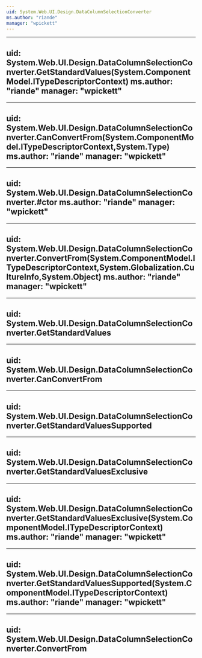```yaml
---
uid: System.Web.UI.Design.DataColumnSelectionConverter
ms.author: "riande"
manager: "wpickett"
---
```


---
uid: System.Web.UI.Design.DataColumnSelectionConverter.GetStandardValues(System.ComponentModel.ITypeDescriptorContext)
ms.author: "riande"
manager: "wpickett"
---

---
uid: System.Web.UI.Design.DataColumnSelectionConverter.CanConvertFrom(System.ComponentModel.ITypeDescriptorContext,System.Type)
ms.author: "riande"
manager: "wpickett"
---

---
uid: System.Web.UI.Design.DataColumnSelectionConverter.#ctor
ms.author: "riande"
manager: "wpickett"
---

---
uid: System.Web.UI.Design.DataColumnSelectionConverter.ConvertFrom(System.ComponentModel.ITypeDescriptorContext,System.Globalization.CultureInfo,System.Object)
ms.author: "riande"
manager: "wpickett"
---

---
uid: System.Web.UI.Design.DataColumnSelectionConverter.GetStandardValues
---

---
uid: System.Web.UI.Design.DataColumnSelectionConverter.CanConvertFrom
---

---
uid: System.Web.UI.Design.DataColumnSelectionConverter.GetStandardValuesSupported
---

---
uid: System.Web.UI.Design.DataColumnSelectionConverter.GetStandardValuesExclusive
---

---
uid: System.Web.UI.Design.DataColumnSelectionConverter.GetStandardValuesExclusive(System.ComponentModel.ITypeDescriptorContext)
ms.author: "riande"
manager: "wpickett"
---

---
uid: System.Web.UI.Design.DataColumnSelectionConverter.GetStandardValuesSupported(System.ComponentModel.ITypeDescriptorContext)
ms.author: "riande"
manager: "wpickett"
---

---
uid: System.Web.UI.Design.DataColumnSelectionConverter.ConvertFrom
---
